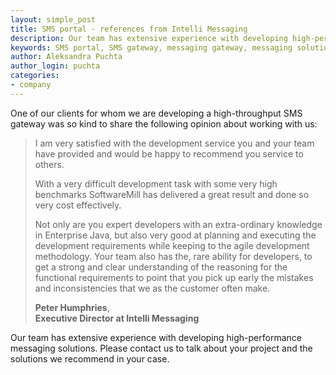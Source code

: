 ```yaml
---
layout: simple_post
title: SMS portal - references from Intelli Messaging
description: Our team has extensive experience with developing high-performance messaging solutions. Here are the references from one of our clients.
keywords: SMS portal, SMS gateway, messaging gateway, messaging solution, softwaremill 
author: Aleksandra Puchta
author_login: puchta
categories:
- company
---
```



One of our clients for whom we are developing a high-throughput SMS gateway was so kind to share the following opinion about working with us: 


> I am very satisfied with the development service you and your team have provided and would be happy to recommend you service to others.
> 
> With a very difficult development task with some very high benchmarks SoftwareMill has delivered a great result and done so very cost effectively.
> 
> Not only are you expert developers with an extra-ordinary knowledge in Enterprise Java, but also very good at planning and executing the development requirements while keeping to the agile development methodology.
> Your team also has the, rare ability for developers, to get a strong and clear understanding of the reasoning for the functional requirements to point that you pick up early the mistakes and inconsistencies that we as the customer often make.
> 
> **Peter Humphries**, <br/>
> **Executive Director at Intelli Messaging**
 

Our team has extensive experience with developing high-performance messaging solutions.
Please contact us to talk about your project and the solutions we recommend in your case. 
